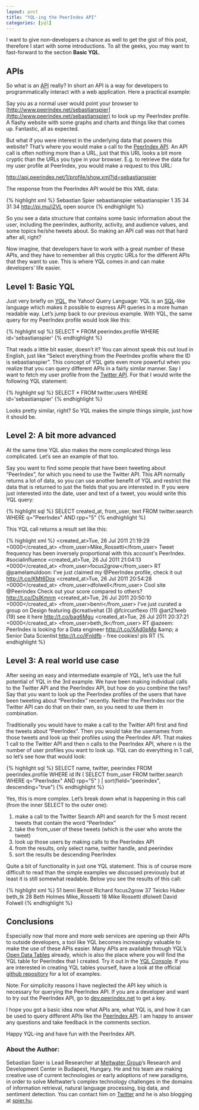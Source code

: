 ```yaml
---
layout: post
title: "YQL-ing the PeerIndex API"
categories: [yql]
---
```


I want to give non-developers a chance as well to get the gist of this post, therefore I start with some introductions. To all the geeks, you may want to fast-forward to the section **Basic YQL**.

## APIs

So what is an [API][] really? In short an API is a way for developers to programmatically interact with a web application. Here a practical example:

Say you as a normal user would point your browser to [http://www.peerindex.net/sebastianspier](http://www.peerindex.net/sebastianspier) to look up my PeerIndex profile. A flashy website with some graphs and charts and things like that comes up. Fantastic, all as expected.

But what if you were interest in the underlying data that powers this website? That’s where you would make a call to the [PeerIndex API][peerindex_api]. An API call is often nothing more than a URL, just that this URL looks a bit more cryptic than the URLs you type in your browser. E.g. to retrieve the data for my user profile at PeerIndex, you would make a request to this URL:

http://api.peerindex.net/1/profile/show.xml?id=sebastianspier

The response from the PeerIndex API would be this XML data:

<script src="https://gist.github.com/1125599.js?file=peerindex1.xml"></script>

{% highlight xml %}
<profile>
	<name>Sebastian Spier</name>
	<twitter>sebastianspier</twitter>
	<slug>sebastianspier</slug>
	<known>1</known>
	<authority>35</authority>
	<activity>34</activity>
	<audience>31</audience>
	<peerindex>34</peerindex>
	<url>http://pi.mu/i2VL</url>
	<topics>
		<topic>open source</topic>
	</topics>
</profile>
{% endhighlight %}

So you see a data structure that contains some basic information about the user, including the peerindex, authority, activity, and audience values, and some topics he/she tweets about. So making an API call was not that hard after all, right?

Now imagine, that developers have to work with a great number of these APIs, and they have to remember all this cryptic URLs for the different APIs that they want to use. This is where YQL comes in and can make developers’ life easier.

## Level 1: Basic YQL

Just very briefly on [YQL][yql], the Yahoo! Query Language: YQL is an [SQL][]-like language which makes it possible to express API queries in a more human readable way. Let’s jump back to our previous example. With YQL, the same query for my PeerIndex profile would look like this:


<script src="https://gist.github.com/1125599.js?file=peerindex2.sql"></script>

{% highlight sql %}
SELECT * FROM peerindex.profile WHERE id='sebastianspier'
{% endhighlight %}

That reads a little bit easier, doesn’t it? You can almost speak this out loud in English, just like “Select everything from the PeerIndex profile where the ID is sebastianspier”. This concept of YQL gets even more powerful when you realize that you can query different APIs in a fairly similar manner. Say I want to fetch my user profile from the [Twitter API][]. For that I would write the following YQL statement:

<script src="https://gist.github.com/1125599.js?file=peerindex3.sql"></script>

{% highlight sql %}
SELECT * FROM twitter.users WHERE id='sebastianspier'
{% endhighlight %}

Looks pretty similar, right? So YQL makes the simple things simple, just how it should be.

## Level 2: A bit more advanced

At the same time YQL also makes the more complicated things less complicated. Let’s see an example of that too.

Say you want to find some people that have been tweeting about “PeerIndex”, for which you need to use the Twitter API. This API normally returns a lot of data, so you can use another benefit of YQL and restrict the data that is returned to just the fields that you are interested in. If you were just interested into the date, user and text of a tweet, you would write this YQL query:

<script src="https://gist.github.com/1125599.js?file=peerindex4.sql"></script>

{% highlight sql %}
SELECT created_at, from_user, text 
FROM twitter.search 
WHERE q="PeerIndex" AND rpp="5"
{% endhighlight %}

This YQL call returns a result set like this:

<script src="https://gist.github.com/1125599.js?file=peerindex5.xml"></script>

{% highlight xml %}
<results>
     <created_at>Tue, 26 Jul 2011 21:19:29 +0000</created_at>
     <from_user>Mike_Rossetti</from_user>
     <text>Tweet frequency has been inversely proportional with this account's PeerIndex. #socialinfluence</text>
 </results>
 <results>
     <created_at>Tue, 26 Jul 2011 21:04:13 +0000</created_at>
     <from_user>focus2grow</from_user>
     <text>RT @pamelamuldoon: I've just claimed my @PeerIndex profile, check it out http://t.co/KMt6Dox</text>
 </results>
 <results>
     <created_at>Tue, 26 Jul 2011 20:54:28 +0000</created_at>
     <from_user>dfolwell</from_user>
     <text>Cool site @Peerindex Check out your score compared to others? http://t.co/DsIKmnm</text>
 </results>
 <results>
     <created_at>Tue, 26 Jul 2011 20:50:10 +0000</created_at>
     <from_user>benri</from_user>
     <text>I've just curated a group on Design featuring @creativehat (3) @fcircunflexo (11) @art21web (19) see it here http://t.co/bag6Mgu</text>
 </results>
 <results>
     <created_at>Tue, 26 Jul 2011 20:37:21 +0000</created_at>
     <from_user>beth_tk</from_user>
     <text>RT @azeem: PeerIndex is looking for a Data engineer http://t.co/XAd0pMq &amp;amp; a Senior Data Scientist http://t.co/lFnldfb - free cookies! pls RT</text>
 </results>
{% endhighlight %}

## Level 3: A real world use case

After seeing an easy and intermediate example of YQL, let’s use the full potential of YQL in the 3rd example. We have been making individual calls to the Twitter API and the PeerIndex API, but how do you combine the two? Say that you want to look up the PeerIndex profiles of the users that have been tweeting about “PeerIndex” recently. Neither the PeerIndex nor the Twitter API can do that on their own, so you need to use them in combination.

Traditionally you would have to make a call to the Twitter API first and find the tweets about “PeerIndex”. Then you would take the usernames from those tweets and look up their profiles using the PeerIndex API. That makes 1 call to the Twitter API and then n calls to the PeerIndex API, where n is the number of user profiles you want to look up. YQL can do everything in 1 call, so let’s see how that would look:

<script src="https://gist.github.com/1125599.js?file=peerindex6.sql"></script>

{% highlight sql %}
SELECT name, twitter, peerindex 
FROM peerindex.profile 
WHERE id IN (
    SELECT from_user 
		FROM twitter.search 
		WHERE q="PeerIndex" AND rpp="5"
) 
| sort(field="peerindex", descending="true")
{% endhighlight %}

Yes, this is more complex. Let’s break down what is happening in this call (from the inner SELECT to the outer one):

1. make a call to the Twitter Search API and search for the 5 most recent tweets that contain the word “PeerIndex”
1. take the from_user of these tweets (which is the user who wrote the tweet)
1. look up those users by making calls to the PeerIndex API
1. from the results, only select name, twitter handle, and peerindex
1. sort the results be descending PeerIndex

Quite a bit of functionality in just one YQL statement. This is of course more difficult to read than the simple examples we discussed previously but at least it is still somewhat readable. Below you see the results of this call:

<script src="https://gist.github.com/1125599.js?file=peerindex7.xml"></script>

{% highlight xml %}
<results>
    <json>
        <peerindex>51</peerindex>
        <twitter>benri</twitter>
        <name>Benoit Richard</name>
    </json>
    <json>
        <twitter>focus2grow</twitter>
        <peerindex>37</peerindex>
        <name>Teicko Huber</name>
    </json>
    <json>
        <twitter>beth_tk</twitter>
        <peerindex>28</peerindex>
        <name>Beth Holmes</name>
    </json>
    <json>
        <twitter>Mike_Rossetti</twitter>
        <peerindex>18</peerindex>
        <name>Mike Rossetti</name>
    </json>
    <json>
        <twitter>dfolwell</twitter>
        <name>David Folwell</name>
    </json>
</results>
{% endhighlight %}


## Conclusions

Especially now that more and more web services are opening up their APIs to outside developers, a tool like YQL becomes increasingly valuable to make the use of these APIs easier. Many APIs are available through YQL’s [Open Data Tables][yql_open_data_tables] already, which is also the place where you will find the YQL table for PeerIndex that I created. Try it out in the [YQL Console][]. If you are interested in creating YQL tables yourself, have a look at the official [github repository](https://github.com/yql/yql-tables/tree/master/peerindex) for a lot of examples.

Note: For simplicity reasons I have neglected the API key which is necessary for querying the PeerIndex API. If you are a developer and want to try out the PeerIndex API, go to [dev.peerindex.net](http://dev.peerindex.net) to get a key.

I hope you got a basic idea now what APIs are, what YQL is, and how it can be used to query different APIs like the [PeerIndex API][peerindex_api]. I am happy to answer any questions and take feedback in the comments section. 

Happy YQL-ing and have fun with the PeerIndex API.

### About the Author:

Sebastian Spier is Lead Researcher at [Meltwater Group](http://www.meltwater.com)’s Research and Development Center in Budapest, Hungary. He and his team are making creative use of current technologies or early adoptions of new paradigms, in order to solve Meltwater’s complex technology challenges in the domains of information retrieval, natural language processing, big data, and sentiment detection. You can contact him on [Twitter](http://twitter.com/sebastianspier) and he is also blogging at [spier.hu](http://spier.hu).

[Twitter API]: https://dev.twitter.com/docs/api
[peerindex_api]: http://dev.peerindex.net
[peerindex_docs]: http://dev.peerindex.net/docs
[API]: http://en.wikipedia.org/wiki/API
[yql]: http://developer.yahoo.com/yql
[SQL]: http://en.wikipedia.org/wiki/SQL
[Topsy API]: http://corp.topsy.com/developers/api/
[yql_open_data_tables]: http://www.datatables.org
[YQL Console]: http://developer.yahoo.com/yql/console/?q=show%20tables&env=store://datatables.org/alltableswithkeys


